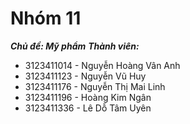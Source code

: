 # Nhóm 11
***Chủ đề: Mỹ phẩm***
***Thành viên:***
- 3123411014 - Nguyễn Hoàng Vân Anh
- 3123411123 - Nguyễn Vũ Huy
- 3123411176 - Nguyễn Thị Mai Linh
- 3123411196 - Hoàng Kim Ngân
- 3123411336 - Lê Dỗ Tâm Uyên 

